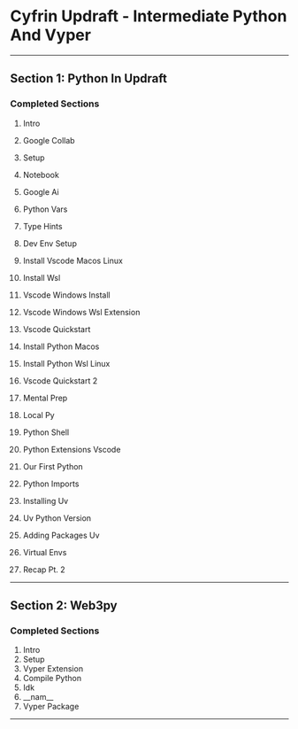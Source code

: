 # Cyfrin Updraft - Intermediate Python And Vyper
_______________________________________________________________________________
## Section 1: Python In Updraft

### Completed Sections
1. Intro
2. Google Collab
3. Setup
4. Notebook
5. Google Ai
6. Python Vars
7. Type Hints 

20. Dev Env Setup
21. Install Vscode Macos Linux
22. Install Wsl
23. Vscode Windows Install
24. Vscode Windows Wsl Extension
25. Vscode Quickstart
26. Install Python Macos
27. Install Python Wsl Linux
28. Vscode Quickstart 2
29. Mental Prep
30. Local Py
31. Python Shell
32. Python Extensions Vscode
33. Our First Python
34. Python Imports
35. Installing Uv
36. Uv Python Version
37. Adding Packages Uv
38. Virtual Envs
39. Recap Pt. 2
_______________________________________________________________________________
## Section 2: Web3py

### Completed Sections
1. Intro
2. Setup
3. Vyper Extension
4. Compile Python
5. Idk
6. \_\_nam\_\_
7. Vyper Package

_______________________________________________________________________________
